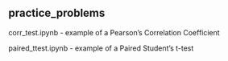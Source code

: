 ## practice_problems
corr_test.ipynb - example of a Pearson’s Correlation Coefficient

paired_ttest.ipynb - example of a Paired Student’s t-test
